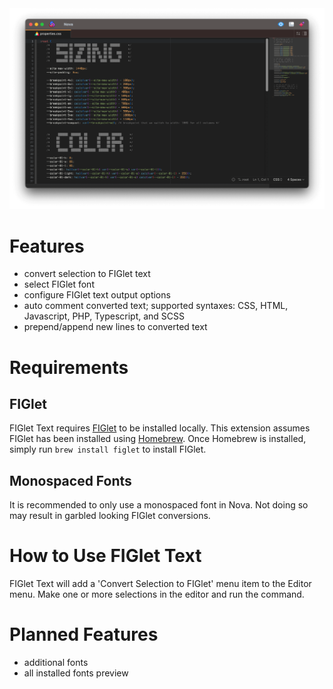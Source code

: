 <img src="https://github.com/danremollino/nova-figlet/raw/master/FIGlet%20Text.novaextension/Images/screenshots/figlet_screenshot.png" width="800" alt="FIGlet Text Screenshot" />

# Features
- convert selection to FIGlet text
- select FIGlet font
- configure FIGlet text output options
- auto comment converted text; supported syntaxes: CSS, HTML, Javascript, PHP, Typescript, and SCSS
- prepend/append new lines to converted text

# Requirements

## FIGlet
FIGlet Text requires [FIGlet](http://www.figlet.org) to be installed locally. This extension assumes FIGlet has been installed using [Homebrew](https://brew.sh). Once Homebrew is installed, simply run `brew install figlet` to install FIGlet.

## Monospaced Fonts
It is recommended to only use a monospaced font in Nova. Not doing so may result in garbled looking FIGlet conversions.

# How to Use FIGlet Text
FIGlet Text will add a 'Convert Selection to FIGlet' menu item to the Editor menu. Make one or more selections in the editor and run the command.

# Planned Features
- additional fonts
- all installed fonts preview

